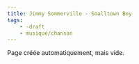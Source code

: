 ```yaml
---
title: Jimmy Sommerville - Smalltown Boy
tags:
    - -draft
    - musique/chanson
---
```


Page créée automatiquement, mais vide.

